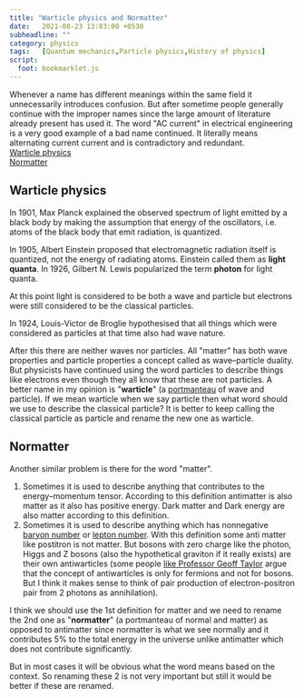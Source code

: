 ```yaml
---
title: "Warticle physics and Normatter"
date:   2021-08-23 13:03:00 +0530
subheadline: ""
category: physics
tags:   [Quantum mechanics,Particle physics,History of physics]
script:
  foot: bookmarklet.js
---
```

Whenever a name has different meanings within the same field  it unnecessarily introduces confusion. But after sometime people generally continue with the improper names since the large amount of literature already present has used it.<!--more--> The word "AC current" in electrical engineering is a very good example of a bad name continued. It literally means alternating current current and is contradictory and redundant.<br>
[Warticle physics](#warticle-physics)<br>
[Normatter](#normatter)<br>
## Warticle physics
In 1901, Max Planck explained the observed spectrum of light emitted by a black body by making the assumption that energy of the oscillators, i.e. atoms of the black body that emit radiation, is quantized.

In 1905, Albert Einstein proposed that electromagnetic radiation itself is quantized, not the energy of radiating atoms. Einstein called them as **light quanta**. In 1926, Gilbert N. Lewis popularized the term **photon** for light quanta.

At this point light is considered to be both a wave and particle but electrons were still considered to be the classical particles.

In 1924, Louis-Victor de Broglie hypothesised that all things which were considered as particles at that time also had wave nature.

After this there are neither waves nor particles. All "matter" has both wave properties and particle properties a concept called as wave–particle duality. But physicists have continued using the word particles to describe things like electrons even though they all know that these are not particles. A better name in my opinion is "**warticle**" (a [portmanteau](https://en.wikipedia.org/wiki/Portmanteau) of wave and particle). If we mean warticle when we say particle then what word should we use to describe the classical particle? It is better to keep calling the classical particle as particle and rename the new one as warticle.

## Normatter
Another similar problem is there for the word "matter". 
1. Sometimes it is used to describe anything that contributes to the energy–momentum tensor. According to this definition antimatter is also matter as it also has positive energy. Dark matter and Dark energy are also matter according to this definition.
2. Sometimes it is used to describe anything which has nonnegative [baryon number](https://en.wikipedia.org/wiki/Baryon_number) or [lepton number](https://en.wikipedia.org/wiki/Lepton_number). With this definition some anti matter like postitron is not matter. But bosons with zero charge like the photon, Higgs and Z bosons (also the hypothetical graviton if it really exists) are their own antiwarticles (some people [like Professor Geoff Taylor](https://www.abc.net.au/science/articles/2012/10/10/3607034.htm) argue that the concept of antiwarticles is only for fermions and not for bosons. But I think it makes sense to think of pair production of electron-positron pair from 2 photons as annihilation).

I think we should use the 1st definition for matter and we need to rename the 2nd one as "**normatter**" (a portmanteau of normal and matter) as opposed to antimatter since normatter is what we see normally and it contributes 5% to the total energy in the universe unlike antimatter which does not contribute significantly.

But in most cases it will be obvious what the word means based on the context. So renaming these 2 is not very important but still it would be better if these are renamed. 